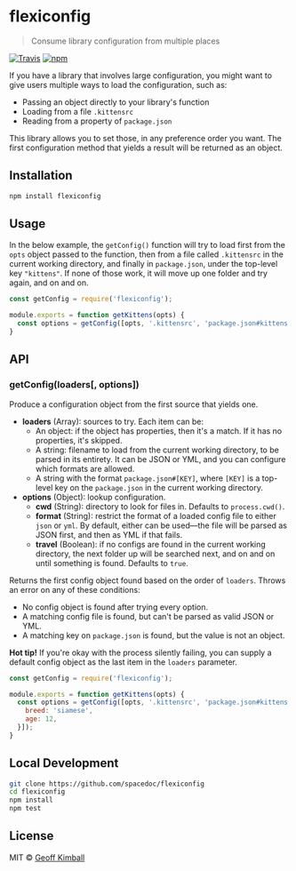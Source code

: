 # flexiconfig

> Consume library configuration from multiple places

[![Travis](https://img.shields.io/travis/spacedoc/flexiconfig.svg?maxAge=2592000)](https://travis-ci.org/spacedoc/flexiconfig) [![npm](https://img.shields.io/npm/v/flexiconfig.svg?maxAge=2592000)](https://www.npmjs.com/package/flexiconfig)

If you have a library that involves large configuration, you might want to give users multiple ways to load the configuration, such as:

- Passing an object directly to your library's function
- Loading from a file `.kittensrc`
- Reading from a property of `package.json`

This library allows you to set those, in any preference order you want. The first configuration method that yields a result will be returned as an object.

## Installation

```bash
npm install flexiconfig
```

## Usage

In the below example, the `getConfig()` function will try to load first from the `opts` object passed to the function, then from a file called `.kittensrc` in the current working directory, and finally in `package.json`, under the top-level key `"kittens"`. If none of those work, it will move up one folder and try again, and on and on.

```js
const getConfig = require('flexiconfig');

module.exports = function getKittens(opts) {
  const options = getConfig([opts, '.kittensrc', 'package.json#kittens']);
}
```

## API

### getConfig(loaders[, options])

Produce a configuration object from the first source that yields one.

- **loaders** (Array): sources to try. Each item can be:
  - An object: if the object has properties, then it's a match. If it has no properties, it's skipped.
  - A string: filename to load from the current working directory, to be parsed in its entirety. It can be JSON or YML, and you can configure which formats are allowed.
  - A string with the format `package.json#[KEY]`, where `[KEY]` is a top-level key on the `package.json` in the current working directory.
- **options** (Object): lookup configuration.
  - **cwd** (String): directory to look for files in. Defaults to `process.cwd()`.
  - **format** (String): restrict the format of a loaded config file to either `json` or `yml`. By default, either can be used&mdash;the file will be parsed as JSON first, and then as YML if that fails.
  - **travel** (Boolean): if no configs are found in the current working directory, the next folder up will be searched next, and on and on until something is found. Defaults to `true`.

Returns the first config object found based on the order of `loaders`. Throws an error on any of these conditions:

- No config object is found after trying every option.
- A matching config file is found, but can't be parsed as valid JSON or YML.
- A matching key on `package.json` is found, but the value is not an object.

**Hot tip!** If you're okay with the process silently failing, you can supply a default config object as the last item in the `loaders` parameter.

```js
const getConfig = require('flexiconfig');

module.exports = function getKittens(opts) {
  const options = getConfig([opts, '.kittensrc', 'package.json#kittens', {
    breed: 'siamese',
    age: 12,
  }]);
}
```

## Local Development

```bash
git clone https://github.com/spacedoc/flexiconfig
cd flexiconfig
npm install
npm test
```

## License

MIT &copy; [Geoff Kimball](http://geoffkimball.com)
